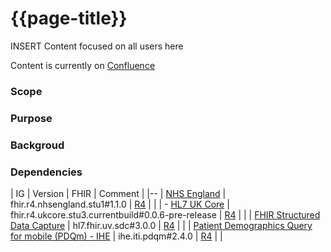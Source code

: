 # {{page-title}} 

INSERT Content focused on all users here

Content is currently on [Confluence](https://nhsd-confluence.digital.nhs.uk/display/IOPS/Demographics)

### Scope 

### Purpose

### Backgroud

### Dependencies

| IG | Version | FHIR | Comment |
|--
| [NHS England](https://simplifier.net/guide/nhs-england-implementation-guide-version-history) | fhir.r4.nhsengland.stu1#1.1.0 | [R4](https://hl7.org/fhir/R4/index.html) | |
| - [HL7 UK Core](https://simplifier.net/guide/ukcoreversionhistory) | fhir.r4.ukcore.stu3.currentbuild#0.0.6-pre-release | [R4](https://hl7.org/fhir/R4/index.html) | |
| [FHIR Structured Data Capture](https://build.fhir.org/ig/HL7/sdc/) | hl7.fhir.uv.sdc#3.0.0 | [R4](https://hl7.org/fhir/R4/index.html) | |
| [Patient Demographics Query for mobile (PDQm) - IHE](https://profiles.ihe.net/ITI/PDQm/) | ihe.iti.pdqm#2.4.0 | [R4](https://hl7.org/fhir/R4/index.html) | |


